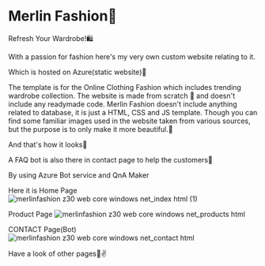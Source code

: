 #           Merlin Fashion🛒
Refresh Your Wardrobe!🛍️

With a passion for fashion here's my very own custom website relating to it.

Which is hosted on Azure(static website)🥳

The template is for the Online Clothing Fashion which includes trending wardrobe collection. The website is made from scratch 🥳 and doesn't include any readymade code. Merlin Fashion doesn't include anything related to database, it is just a HTML, CSS and JS template. Though you can find some familiar images used in the website taken from various sources, but the purpose is to only make it more beautiful.🖤

And that's how it looks🤩

A FAQ bot is also there in contact page to help the customers🤖

By using Azure Bot service and QnA Maker

Here it is
Home Page
![merlinfashion z30 web core windows net_index html (1)](https://user-images.githubusercontent.com/99958744/161253360-44c71390-9cdc-4bc0-aa16-dd96973b2c32.png)

Product Page
![merlinfashion z30 web core windows net_products html](https://user-images.githubusercontent.com/99958744/161253794-289a3f94-0269-4efa-bfc9-7e9387dd1748.png)

CONTACT Page(Bot)
![merlinfashion z30 web core windows net_contact html](https://user-images.githubusercontent.com/99958744/161253987-6230b277-79e8-4f13-acc3-d3fa90fa73f1.png)

Have a look of other pages🤩✌️
